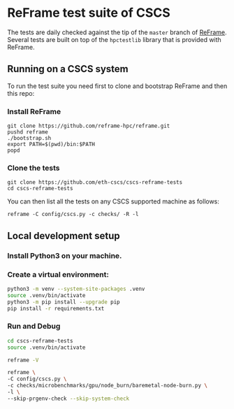 # ReFrame test suite of CSCS


The tests are daily checked against the tip of the `master` branch of [ReFrame](https://github.com/reframe-hpc/reframe/). 
Several tests are built on top of the `hpctestlib` library that is provided with ReFrame.

## Running on a CSCS system

To run the test suite you need first to clone and bootstrap ReFrame and then this repo:
 
### Install ReFrame

```
git clone https://github.com/reframe-hpc/reframe.git
pushd reframe
./bootstrap.sh
export PATH=$(pwd)/bin:$PATH
popd
```

### Clone the tests

```
git clone https://github.com/eth-cscs/cscs-reframe-tests
cd cscs-reframe-tests
```

You can then list all the tests on any CSCS supported machine as follows:

```
reframe -C config/cscs.py -c checks/ -R -l
```


## Local development setup

### Install Python3 on your machine.

### Create a virtual environment:

```bash
python3 -m venv --system-site-packages .venv
source .venv/bin/activate
python3 -m pip install --upgrade pip
pip install -r requirements.txt
```

###  Run and Debug

```bash
cd cscs-reframe-tests
source .venv/bin/activate

reframe -V

reframe \
-C config/cscs.py \
-c checks/microbenchmarks/gpu/node_burn/baremetal-node-burn.py \
-l \
--skip-prgenv-check --skip-system-check
```
